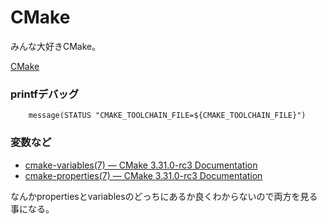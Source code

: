# CMake

みんな大好きCMake。

[CMake](https://cmake.org/)

### printfデバッグ

```
	message(STATUS "CMAKE_TOOLCHAIN_FILE=${CMAKE_TOOLCHAIN_FILE}")
```

### 変数など

- [cmake-variables(7) — CMake 3.31.0-rc3 Documentation](https://cmake.org/cmake/help/latest/manual/cmake-variables.7.html)
- [cmake-properties(7) — CMake 3.31.0-rc3 Documentation](https://cmake.org/cmake/help/latest/manual/cmake-properties.7.html)

なんかpropertiesとvariablesのどっちにあるか良くわからないので両方を見る事になる。